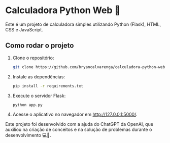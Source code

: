 # Calculadora Python Web 🐍

Este é um projeto de calculadora simples utilizando Python (Flask), HTML, CSS e JavaScript.

## Como rodar o projeto

1. Clone o repositório:

   ```bash
   git clone https://github.com/bryancalvarenga/calculadora-python-web.git

2. Instale as dependências:
   
   ```bash
   pip install -r requirements.txt

3. Execute o servidor Flask:
   
   ```bash
   python app.py

4. Acesse o aplicativo no navegador em http://127.0.0.1:5000/.

Este projeto foi desenvolvido com a ajuda do ChatGPT da OpenAI, que auxiliou na criação de conceitos e na solução de problemas durante o desenvolvimento 💻🚀.


   
